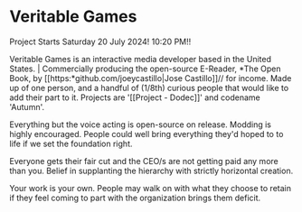
# Veritable Games
Project Starts Saturday 20 July 2024! 10:20 PM!!

Veritable Games is an interactive media developer based in the United States. | Commercially producing the open-source E-Reader, *The Open Book, by [[https:*github.com/joeycastillo|Jose Castillo]]// for income.
Made up of one person, and a handful of (1/8th) curious people that would like to add their part to it. Projects are '[[Project - Dodec]]' and codename 'Autumn'.  

Everything but the voice acting is open-source on release. Modding is highly encouraged. People could well bring everything they'd hoped to to life if we set the foundation right.

Everyone gets their fair cut and the CEO/s are not getting paid any more than you. Belief in supplanting the hierarchy with strictly horizontal creation. 

Your work is your own. People may walk on with what they choose to retain if they feel coming to part with the organization brings them deficit.   

